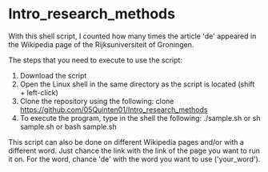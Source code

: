 # Intro_research_methods

With this shell script, I counted how many times the article 'de' appeared in the Wikipedia page of the Rijksuniversiteit of Groningen.

The steps that you need to execute to use the script:
1. Download the script
2. Open the Linux shell in the same directory as the script is located (shift + left-click)
3. Clone the repository using the following: clone https://github.com/05Quinten01/Intro_research_methods
4. To execute the program, type in the shell the following: ./sample.sh or sh sample.sh or bash sample.sh

This script can also be done on different Wikipedia pages and/or with a different word. Just chance the link with the link of the page you want to run it on. 
For the word, chance 'de' with the word you want to use ('your_word').
